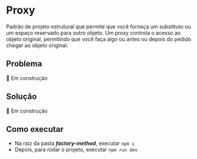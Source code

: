 # Proxy

Padrão de projeto estrutural que permite que você forneça um substituto ou um espaço reservado para outro objeto. Um proxy controla o acesso ao objeto original, permitindo que você faça algo ou antes ou depois do pedido chegar ao objeto original.

## Problema
🚧 Em construção

## Solução
🚧 Em construção

## Como executar

* Na raiz da pasta ***factory-method***, executar `npm i`
* Depois, para rodar o projeto, executar `npm run dev`